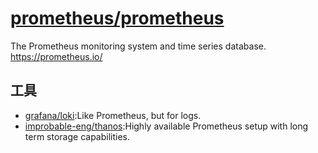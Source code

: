 # [prometheus/prometheus](https://github.com/prometheus/prometheus)

The Prometheus monitoring system and time series database. https://prometheus.io/

## 工具

* [grafana/loki](https://github.com/grafana/loki):Like Prometheus, but for logs.
* [improbable-eng/thanos](https://github.com/improbable-eng/thanos):Highly available Prometheus setup with long term storage capabilities.
